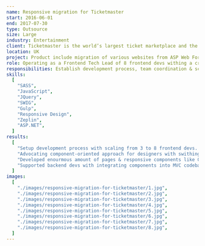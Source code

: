 ```yaml
---
name: Responsive migration for Ticketmaster
start: 2016-06-01
end: 2017-07-30
type: Outsource
size: Large
industry: Entertainment
client: Ticketmaster is the world’s largest ticket marketplace and the global market leader in live event ticketing products and services. Through official partnerships with thousands of venues, artists, sports teams, festivals, performing arts centres and theatres, Ticketmaster processes 500 million tickets per year across 30+ different countries.
location: UK
project: Product include migration of various websites from ASP Web Forms to MVC technical stack. Those websites has common engine with unified UX built on themes, which includes bundled assets, CSS and Javascript. Frontend components development made within standalone app built with Gulp and SWIG templating, with custom own written CSS multi-layered framework & themes generator. Specific of the project was high focus on properly usage of BEM methodology plus semantically valid & accessible HTML, and inteisnve components reusage at 20+ themes.
role: Operating as a Frontend Tech Lead of 8 frontend devs withing a cross-functional team of 30+ people.
responsibilities: Establish development process, team coordination & scrum activities, triaging tickets, demo support, scope planning & estimation, team expansion & onboarding, development of Javascript and HTML components, supervision, cross code review.
skills:
  [
    "SASS",
    "JavaScript",
    "JQuery",
    "SWIG",
    "Gulp",
    "Responsive Design",
    "Zeplin",
    "ASP.NET",
  ]
results:
  [
    "Setup development process with scaling from 3 to 8 frontend devs. Specific of processes were providing constantly growing performance by expanding team, plus setting up independent dev process across frontend & backend due to different speed & timeline.",
    "Advocating component-oriented approach for designers with swithing to it from pages-oriented.",
    "Developed enourmous amount of pages & responsive components like Cards, Grids, Expandable lists, Navigations, Custom range sliders, etc... witih focus on pixel perfect design and Responsive behavior. Frontend development made at independent lightweight app and mostly it was intensive usage of Vanilla Javascript, HTML and CSS strictly following BEM methodology.",
    "Supported backend devs with integrating components into MVC codebase.",
  ]
images:
  [
    "./images/responsive-migration-for-ticketmaster/1.jpg",
    "./images/responsive-migration-for-ticketmaster/2.jpg",
    "./images/responsive-migration-for-ticketmaster/3.jpg",
    "./images/responsive-migration-for-ticketmaster/4.jpg",
    "./images/responsive-migration-for-ticketmaster/5.jpg",
    "./images/responsive-migration-for-ticketmaster/6.jpg",
    "./images/responsive-migration-for-ticketmaster/7.jpg",
    "./images/responsive-migration-for-ticketmaster/8.jpg",
  ]
---
```

